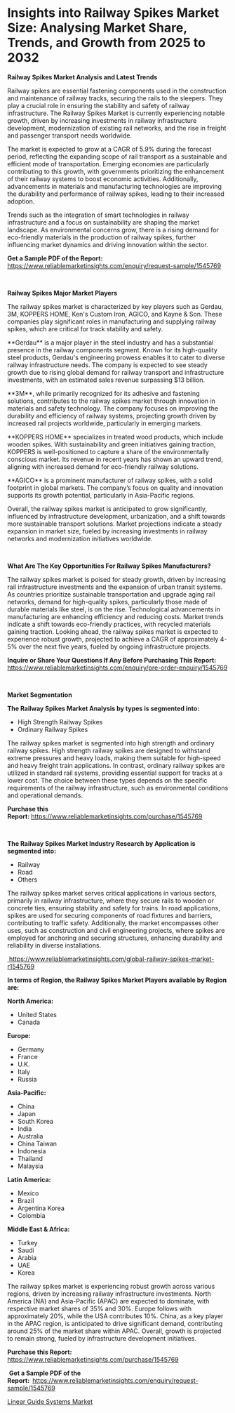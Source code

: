 <p><h1>Insights into Railway Spikes Market Size: Analysing Market Share, Trends, and Growth from 2025 to 2032</h1></p><p><strong>Railway Spikes Market Analysis and Latest Trends</strong></p>
<p><p>Railway spikes are essential fastening components used in the construction and maintenance of railway tracks, securing the rails to the sleepers. They play a crucial role in ensuring the stability and safety of railway infrastructure. The Railway Spikes Market is currently experiencing notable growth, driven by increasing investments in railway infrastructure development, modernization of existing rail networks, and the rise in freight and passenger transport needs worldwide.</p><p>The market is expected to grow at a CAGR of 5.9% during the forecast period, reflecting the expanding scope of rail transport as a sustainable and efficient mode of transportation. Emerging economies are particularly contributing to this growth, with governments prioritizing the enhancement of their railway systems to boost economic activities. Additionally, advancements in materials and manufacturing technologies are improving the durability and performance of railway spikes, leading to their increased adoption.</p><p>Trends such as the integration of smart technologies in railway infrastructure and a focus on sustainability are shaping the market landscape. As environmental concerns grow, there is a rising demand for eco-friendly materials in the production of railway spikes, further influencing market dynamics and driving innovation within the sector.</p></p>
<p><strong>Get a Sample PDF of the Report:&nbsp;</strong> <a href="https://www.reliablemarketinsights.com/enquiry/request-sample/1545769?utm_campaign=3579&utm_medium=2&utm_source=Github&utm_content=ia&utm_term=08042025&utm_id=railway-spikes">https://www.reliablemarketinsights.com/enquiry/request-sample/1545769</a></p>
<p>&nbsp;</p>
<p><strong>Railway Spikes Major Market Players</strong></p>
<p><p>The railway spikes market is characterized by key players such as Gerdau, 3M, KOPPERS HOME, Ken's Custom Iron, AGICO, and Kayne & Son. These companies play significant roles in manufacturing and supplying railway spikes, which are critical for track stability and safety.</p><p>**Gerdau** is a major player in the steel industry and has a substantial presence in the railway components segment. Known for its high-quality steel products, Gerdau's engineering prowess enables it to cater to diverse railway infrastructure needs. The company is expected to see steady growth due to rising global demand for railway transport and infrastructure investments, with an estimated sales revenue surpassing $13 billion.</p><p>**3M**, while primarily recognized for its adhesive and fastening solutions, contributes to the railway spikes market through innovation in materials and safety technology. The company focuses on improving the durability and efficiency of railway systems, projecting growth driven by increased rail projects worldwide, particularly in emerging markets.</p><p>**KOPPERS HOME** specializes in treated wood products, which include wooden spikes. With sustainability and green initiatives gaining traction, KOPPERS is well-positioned to capture a share of the environmentally conscious market. Its revenue in recent years has shown an upward trend, aligning with increased demand for eco-friendly railway solutions.</p><p>**AGICO** is a prominent manufacturer of railway spikes, with a solid footprint in global markets. The company’s focus on quality and innovation supports its growth potential, particularly in Asia-Pacific regions.</p><p>Overall, the railway spikes market is anticipated to grow significantly, influenced by infrastructure development, urbanization, and a shift towards more sustainable transport solutions. Market projections indicate a steady expansion in market size, fueled by increasing investments in railway networks and modernization initiatives worldwide.</p></p>
<p>&nbsp;</p>
<p><strong>What Are The Key Opportunities For Railway Spikes Manufacturers?</strong></p>
<p><p>The railway spikes market is poised for steady growth, driven by increasing rail infrastructure investments and the expansion of urban transit systems. As countries prioritize sustainable transportation and upgrade aging rail networks, demand for high-quality spikes, particularly those made of durable materials like steel, is on the rise. Technological advancements in manufacturing are enhancing efficiency and reducing costs. Market trends indicate a shift towards eco-friendly practices, with recycled materials gaining traction. Looking ahead, the railway spikes market is expected to experience robust growth, projected to achieve a CAGR of approximately 4-5% over the next five years, fueled by ongoing infrastructure projects.</p></p>
<p><strong>Inquire or Share Your Questions If Any Before Purchasing This Report:</strong> <a href="https://www.reliablemarketinsights.com/enquiry/pre-order-enquiry/1545769?utm_campaign=3579&utm_medium=2&utm_source=Github&utm_content=ia&utm_term=08042025&utm_id=railway-spikes">https://www.reliablemarketinsights.com/enquiry/pre-order-enquiry/1545769</a></p>
<p>&nbsp;</p>
<p><strong>Market Segmentation</strong></p>
<p><strong>The Railway Spikes Market Analysis by types is segmented into:</strong></p>
<p><ul><li>High Strength Railway Spikes</li><li>Ordinary Railway Spikes</li></ul></p>
<p><p>The railway spikes market is segmented into high strength and ordinary railway spikes. High strength railway spikes are designed to withstand extreme pressures and heavy loads, making them suitable for high-speed and heavy freight train applications. In contrast, ordinary railway spikes are utilized in standard rail systems, providing essential support for tracks at a lower cost. The choice between these types depends on the specific requirements of the railway infrastructure, such as environmental conditions and operational demands.</p></p>
<p><strong>Purchase this Report:&nbsp;</strong><a href="https://www.reliablemarketinsights.com/purchase/1545769?utm_campaign=3579&utm_medium=2&utm_source=Github&utm_content=ia&utm_term=08042025&utm_id=railway-spikes">https://www.reliablemarketinsights.com/purchase/1545769</a></p>
<p>&nbsp;</p>
<p><strong>The Railway Spikes Market Industry Research by Application is segmented into:</strong></p>
<p><ul><li>Railway</li><li>Road</li><li>Others</li></ul></p>
<p><p>The railway spikes market serves critical applications in various sectors, primarily in railway infrastructure, where they secure rails to wooden or concrete ties, ensuring stability and safety for trains. In road applications, spikes are used for securing components of road fixtures and barriers, contributing to traffic safety. Additionally, the market encompasses other uses, such as construction and civil engineering projects, where spikes are employed for anchoring and securing structures, enhancing durability and reliability in diverse installations.</p></p>
<p><a href="https://www.reliablemarketinsights.com/global-railway-spikes-market-r1545769?utm_campaign=3579&utm_medium=2&utm_source=Github&utm_content=ia&utm_term=08042025&utm_id=railway-spikes">&nbsp;https://www.reliablemarketinsights.com/global-railway-spikes-market-r1545769</a></p>
<p><strong>In terms of Region, the Railway Spikes Market Players available by Region are:</strong></p>
<p>
    <p> <strong> North America: </strong>
        <ul>
            <li>United States</li>
            <li>Canada</li>
        </ul>
        </p> 
    <p> <strong> Europe: </strong>
        <ul>
            <li>Germany</li>
            <li>France</li>
            <li>U.K.</li>
            <li>Italy</li>
            <li>Russia</li>
        </ul>
        </p> 
    <p> <strong> Asia-Pacific: </strong>
        <ul>
            <li>China</li>
            <li>Japan</li>
            <li>South Korea</li>
            <li>India</li>
            <li>Australia</li>
            <li>China Taiwan</li>
            <li>Indonesia</li>
            <li>Thailand</li>
            <li>Malaysia</li>
        </ul>
        </p> 
    <p> <strong> Latin America: </strong>
        <ul>
            <li>Mexico</li>
            <li>Brazil</li>
            <li>Argentina Korea</li>
            <li>Colombia</li>
        </ul>
        </p> 
    <p> <strong> Middle East & Africa: </strong>
        <ul>
            <li>Turkey</li>
            <li>Saudi</li>
            <li>Arabia</li>
            <li>UAE</li>
            <li>Korea</li>
        </ul>
    </p>
    </p>
<p><p>The railway spikes market is experiencing robust growth across various regions, driven by increasing railway infrastructure investments. North America (NA) and Asia-Pacific (APAC) are expected to dominate, with respective market shares of 35% and 30%. Europe follows with approximately 20%, while the USA contributes 10%. China, as a key player in the APAC region, is anticipated to drive significant demand, contributing around 25% of the market share within APAC. Overall, growth is projected to remain strong, fueled by infrastructure development initiatives.</p></p>
<p><strong>Purchase this Report: </strong><a href="https://www.reliablemarketinsights.com/purchase/1545769?utm_campaign=3579&utm_medium=2&utm_source=Github&utm_content=ia&utm_term=08042025&utm_id=railway-spikes">https://www.reliablemarketinsights.com/purchase/1545769</a></p>
<p>&nbsp;<strong>Get a Sample PDF of the Report:&nbsp;&nbsp;</strong><a href="https://www.reliablemarketinsights.com/enquiry/request-sample/1545769?utm_campaign=3579&utm_medium=2&utm_source=Github&utm_content=ia&utm_term=08042025&utm_id=railway-spikes">https://www.reliablemarketinsights.com/enquiry/request-sample/1545769</a></p>
<p><strong></strong></p>
<p><p><a href="https://github.com/willjis/Market-Research-Report-List-1/blob/main/linear-guide-systems-market.md?utm_campaign=3579&utm_medium=2&utm_source=Github&utm_content=ia&utm_term=08042025&utm_id=railway-spikes">Linear Guide Systems Market</a></p></p>